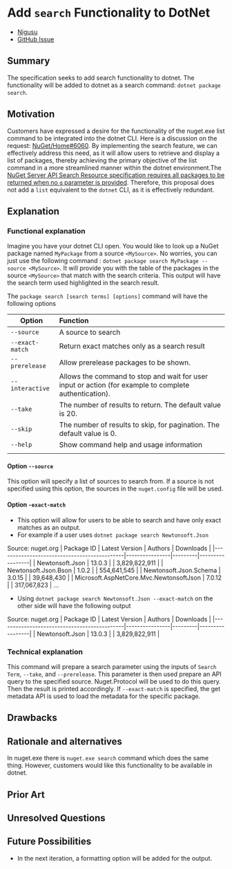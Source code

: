 # **Add `search` Functionality to DotNet**
<!-- Replace `Title` with an appropriate title for your design -->

- [Nigusu](https://github.com/Nigusu-Allehu) <!-- GitHub username link -->
- [GitHub Issue](https://github.com/NuGet/Home/issues/6060) <!-- GitHub Issue link -->

## Summary

<!-- One-paragraph description of the proposal. -->
The specification seeks to add search functionality to dotnet. The functionality will be added to dotnet as a search command: `dotnet package search`.  

## Motivation

<!-- Why are we doing this? What pain points does this solve? What is the expected outcome? -->
Customers have expressed a desire for the functionality of the nuget.exe list command to be integrated into the dotnet CLI. Here is a discussion on the request: [NuGet/Home#6060](https://github.com/NuGet/Home/issues/6060). By implementing the search feature, we can effectively address this need, as it will allow users to retrieve and display a list of packages, thereby achieving the primary objective of the list command in a more streamlined manner within the dotnet environment.The [NuGet Server API Search Resource specification requires all packages to be returned when no `q` parameter is provided](https://learn.microsoft.com/en-us/nuget/api/search-query-service-resource#request-parameters). Therefore, this proposal does not add a `list` equivalent to the `dotnet` CLI, as it is effectively redundant.

## Explanation

### Functional explanation

<!-- Explain the proposal as if it were already implemented and you're teaching it to another person. -->
<!-- Introduce new concepts, functional designs with real life examples, and low-fidelity mockups or  pseudocode to show how this proposal would look. -->
Imagine you have your dotnet CLI open. You would like to look up a NuGet package named `MyPackage` from a source `<MySource>`. No worries, you can just use the following command : `dotnet package search MyPackage --source <MySource>`. It will provide you with the table of the packages in the source `<MySource>` that match with the search criteria. This output will have the search term used highlighted in the search result.

The `package search [search terms] [options]` command will have the following options

| Option | Function |
|---------|:----------|
| `--source` | A source to search |
| `--exact-match` | Return exact matches only as a search result |
| `--prerelease` | Allow prerelease packages to be shown. |
| `--interactive` | Allows the command to stop and wait for user input or action (for example to complete authentication).|
| `--take` | The number of results to return. The default value is 20.|
| `--skip` | The number of results to skip, for pagination. The default value is 0. |
| `--help` | Show command help and usage information |
|||

#### **Option `--source`**

This option will specify a list of sources to search from. If a source is not specified using this option, the sources in the `nuget.config` file will be used.

#### **Option `-exact-match`**

- This option will allow for users to be able to search and have only exact matches as an output.
- For example if a user uses `dotnet package search Newtonsoft.Json`

Source: nuget.org
| Package ID                                  | Latest Version | Authors | Downloads       |
|---------------------------------------------|----------------|---------|-----------------|
| Newtonsoft.Json                             | 13.0.3         |         | 3,829,822,911   |
| Newtonsoft.Json.Bson                        | 1.0.2          |         | 554,641,545     |
| Newtonsoft.Json.Schema                      | 3.0.15         |         | 39,648,430      |
| Microsoft.AspNetCore.Mvc.NewtonsoftJson     | 7.0.12         |         | 317,067,823     |
...

- Using ``dotnet package search Newtonsoft.Json --exact-match`` on the other side will have the following output

Source: nuget.org
| Package ID                                  | Latest Version | Authors | Downloads       |
|---------------------------------------------|----------------|---------|-----------------|
| Newtonsoft.Json                             | 13.0.3         |         | 3,829,822,911   |

### Technical explanation

<!-- Explain the proposal in sufficient detail with implementation details, interaction models, and clarification of corner cases. -->
This command will prepare a search parameter using the inputs of  `Search Term`, `--take`, and `--prerelease`.
This parameter is then used prepare an API query to the specified source. Nuget.Protocol will be used to do this query. Then the result is printed accordingly. If `--exact-match` is specified, the get metadata API is used to load the metadata for the specific package.

## Drawbacks

<!-- Why should we not do this? -->

## Rationale and alternatives

<!-- Why is this the best design compared to other designs? -->
<!-- What other designs have been considered and why weren't they chosen? -->
<!-- What is the impact of not doing this? -->
In nuget.exe there is `nuget.exe search` command which does the same thing. However, customers would like this functionality to be available in dotnet.

## Prior Art

<!-- What prior art, both good and bad are related to this proposal? -->
<!-- Do other features exist in other ecosystems and what experience have their community had? -->
<!-- What lessons from other communities can we learn from? -->
<!-- Are there any resources that are relevant to this proposal? -->

## Unresolved Questions

<!-- What parts of the proposal do you expect to resolve before this gets accepted? -->
<!-- What parts of the proposal need to be resolved before the proposal is stabilized? -->
<!-- What related issues would you consider out of scope for this proposal but can be addressed in the future? -->

## Future Possibilities

<!-- What future possibilities can you think of that this proposal would help with? -->
- In the next iteration, a formatting option will be added for the output.
